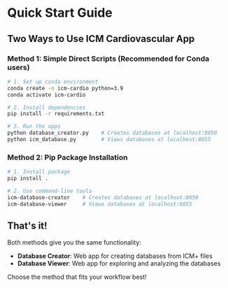 # Quick Start Guide

## Two Ways to Use ICM Cardiovascular App

### Method 1: Simple Direct Scripts (Recommended for Conda users)

```bash
# 1. Set up conda environment
conda create -n icm-cardio python=3.9
conda activate icm-cardio

# 2. Install dependencies
pip install -r requirements.txt

# 3. Run the apps
python database_creator.py    # Creates databases at localhost:8050
python icm_database.py        # Views databases at localhost:8055
```

### Method 2: Pip Package Installation

```bash
# 1. Install package
pip install .

# 2. Use command-line tools
icm-database-creator    # Creates databases at localhost:8050
icm-database-viewer     # Views databases at localhost:8055
```

## That's it! 

Both methods give you the same functionality:
- **Database Creator**: Web app for creating databases from ICM+ files
- **Database Viewer**: Web app for exploring and analyzing the databases

Choose the method that fits your workflow best!
